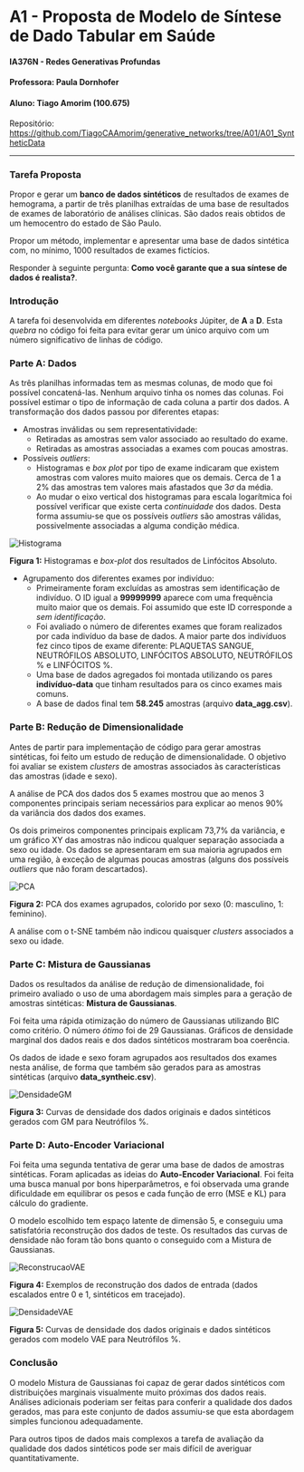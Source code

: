 # A1 - Proposta de Modelo de Síntese de Dado Tabular em Saúde

#### IA376N - Redes Generativas Profundas

#### Professora: Paula Dornhofer

#### Aluno: Tiago Amorim (100.675)

Repositório: https://github.com/TiagoCAAmorim/generative_networks/tree/A01/A01_SyntheticData

---

### Tarefa Proposta


Propor e gerar um **banco de dados sintéticos** de resultados de exames de hemograma, a partir de três planilhas extraídas de uma base de resultados de exames de laboratório de análises clínicas. São dados reais obtidos de um hemocentro do estado de São Paulo.

Propor um método, implementar e apresentar uma base de dados sintética com, no mínimo, 1000 resultados de exames fictícios.

Responder à seguinte pergunta: **Como você garante que a sua síntese de dados é realista?**.

### Introdução

A tarefa foi desenvolvida em diferentes _notebooks_ Júpiter, de **A** a **D**. Esta _quebra_ no código foi feita para evitar gerar um único arquivo com um número significativo de linhas de código.

### Parte A: Dados

As três planilhas informadas tem as mesmas colunas, de modo que foi possível concatená-las. Nenhum arquivo tinha os nomes das colunas. Foi possível estimar o tipo de informação de cada coluna a partir dos dados. A transformação dos dados passou por diferentes etapas:

* Amostras inválidas ou  sem representatividade:
    * Retiradas as amostras sem valor associado ao resultado do exame.
    * Retiradas as amostras associadas a exames com poucas amostras.
* Possíveis _outliers_:
    * Histogramas e _box plot_ por tipo de exame indicaram que existem amostras com valores muito maiores que os demais. Cerca de 1 a 2% das amostras tem valores mais afastados que $3\sigma$ da média.
    * Ao mudar o eixo vertical dos histogramas para escala logarítmica foi possível verificar que existe certa _continuidade_ dos dados. Desta forma assumiu-se que os possíveis _outliers_ são amostras válidas, possivelmente associadas a alguma condição médica.

![Histograma](./fig/histogram_2.png)

**Figura 1:** Histogramas e _box-plot_ dos resultados de Linfócitos Absoluto.

* Agrupamento dos diferentes exames por indivíduo:
    * Primeiramente foram excluídas as amostras sem identificação de indivíduo. O ID igual a **99999999** aparece com uma frequência muito maior que os demais. Foi assumido que este ID corresponde a _sem identificação_.
    * Foi avaliado o número de diferentes exames que foram realizados por cada indivíduo da base de dados. A maior parte dos indivíduos fez cinco tipos de exame diferente: PLAQUETAS SANGUE, NEUTRÓFILOS ABSOLUTO, LINFÓCITOS ABSOLUTO, NEUTRÓFILOS % e LINFÓCITOS %.
    * Uma base de dados agregados foi montada utilizando os pares **indivíduo-data** que tinham resultados para os cinco exames mais comuns.
    * A base de dados final tem **58.245** amostras (arquivo **data_agg.csv**).

### Parte B: Redução de Dimensionalidade

Antes de partir para implementação de código para gerar amostras sintéticas, foi feito um estudo de redução de dimensionalidade. O objetivo foi avaliar se existem _clusters_ de amostras associados às características das amostras (idade e sexo).

A análise de PCA dos dados dos 5 exames mostrou que ao menos 3 componentes principais seriam necessários para explicar ao menos 90% da variância dos dados dos exames.

Os dois primeiros componentes principais explicam 73,7% da variância, e um gráfico XY das amostras não indicou qualquer separação associada a sexo ou idade. Os dados se apresentaram em sua maioria agrupados em uma região, à exceção de algumas poucas amostras (alguns dos possíveis _outliers_ que não foram descartados).

![PCA](./fig/pca_sex.png)

**Figura 2:** PCA dos exames agrupados, colorido por sexo (0: masculino, 1: feminino).

A análise com o t-SNE também não indicou quaisquer _clusters_ associados a sexo ou idade.

### Parte C: Mistura de Gaussianas

Dados os resultados da análise de redução de dimensionalidade, foi primeiro avaliado o uso de uma abordagem mais simples para a geração de amostras sintéticas: **Mistura de Gaussianas**.

Foi feita uma rápida otimização do número de Gaussianas utilizando BIC como critério. O número _ótimo_ foi de 29 Gaussianas. Gráficos de densidade marginal dos dados reais e dos dados sintéticos mostraram boa coerência.

Os dados de idade e sexo foram agrupados aos resultados dos exames nesta análise, de forma que também são gerados para as amostras sintéticas (arquivo **data_syntheic.csv**).

![DensidadeGM](./fig/GM_dens_5.png)

**Figura 3:** Curvas de densidade dos dados originais e dados sintéticos gerados com GM para Neutrófilos %.

### Parte D: Auto-Encoder Variacional

Foi feita uma segunda tentativa de gerar uma base de dados de amostras sintéticas. Foram aplicadas as ideias do **Auto-Encoder Variacional**. Foi feita uma busca manual por bons hiperparâmetros, e foi observada uma grande dificuldade em equilibrar os pesos e cada função de erro (MSE e KL) para cálculo do gradiente.

O modelo escolhido tem espaço latente de dimensão 5, e conseguiu uma satisfatória reconstrução dos dados de teste. Os resultados das curvas de densidade não foram tão bons quanto o conseguido com a Mistura de Gaussianas.

![ReconstrucaoVAE](./fig/VAE_recon.png)

**Figura 4:** Exemplos de reconstrução dos dados de entrada (dados escalados entre 0 e 1, sintéticos em tracejado).

![DensidadeVAE](./fig/VAE_dens_5.png)

**Figura 5:** Curvas de densidade dos dados originais e dados sintéticos gerados com modelo VAE para Neutrófilos %.

### Conclusão

O modelo Mistura de Gaussianas foi capaz de gerar dados sintéticos com distribuições marginais visualmente muito próximas dos dados reais. Análises adicionais poderiam ser feitas para conferir a qualidade dos dados gerados, mas para este conjunto de dados assumiu-se que esta abordagem simples funcionou adequadamente.

Para outros tipos de dados mais complexos a tarefa de avaliação da qualidade dos dados sintéticos pode ser mais difícil de averiguar quantitativamente.
